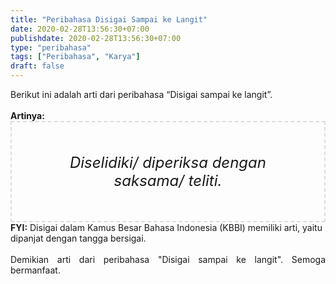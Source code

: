 ```yaml
---
title: "Peribahasa Disigai Sampai ke Langit"
date: 2020-02-28T13:56:30+07:00
publishdate: 2020-02-28T13:56:30+07:00
type: "peribahasa"
tags: ["Peribahasa", "Karya"]
draft: false
---
```


<div dir="ltr" style="text-align: left;" trbidi="on"><div style="text-align: justify;">Berikut ini adalah arti dari peribahasa “Disigai sampai ke langit”.</div><br /><div style="text-align: justify;"><b>Artinya:</b></div><div style="border: 2px dashed #ddd; font-size: 24px; height: auto; margin: 0 auto; padding: 50px; text-align: center; width: auto;"><i>Diselidiki/ diperiksa dengan saksama/ teliti.</i></div><b>FYI:</b> Disigai dalam Kamus Besar Bahasa Indonesia (KBBI) memiliki arti, yaitu dipanjat dengan tangga bersigai.<br /><br /><div style="text-align: justify;">Demikian arti dari peribahasa "Disigai sampai ke langit". Semoga bermanfaat.</div></div>
